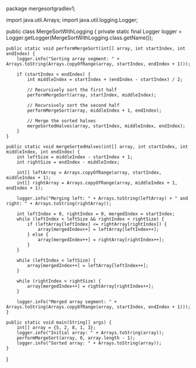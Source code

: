 package mergesortgradlev1;

import java.util.Arrays;
import java.util.logging.Logger;

public class MergeSortWithLogging {
    private static final Logger logger = Logger.getLogger(MergeSortWithLogging.class.getName());

    public static void performMergeSort(int[] array, int startIndex, int endIndex) {
        logger.info("Sorting array segment: " + Arrays.toString(Arrays.copyOfRange(array, startIndex, endIndex + 1)));
        
        if (startIndex < endIndex) {
            int middleIndex = startIndex + (endIndex - startIndex) / 2;

            // Recursively sort the first half
            performMergeSort(array, startIndex, middleIndex);

            // Recursively sort the second half
            performMergeSort(array, middleIndex + 1, endIndex);

            // Merge the sorted halves
            mergeSortedHalves(array, startIndex, middleIndex, endIndex);
        }
    }

    public static void mergeSortedHalves(int[] array, int startIndex, int middleIndex, int endIndex) {
        int leftSize = middleIndex - startIndex + 1;
        int rightSize = endIndex - middleIndex;

        int[] leftArray = Arrays.copyOfRange(array, startIndex, middleIndex + 1);
        int[] rightArray = Arrays.copyOfRange(array, middleIndex + 1, endIndex + 1);

        logger.info("Merging left: " + Arrays.toString(leftArray) + " and right: " + Arrays.toString(rightArray));

        int leftIndex = 0, rightIndex = 0, mergedIndex = startIndex;
        while (leftIndex < leftSize && rightIndex < rightSize) {
            if (leftArray[leftIndex] <= rightArray[rightIndex]) {
                array[mergedIndex++] = leftArray[leftIndex++];
            } else {
                array[mergedIndex++] = rightArray[rightIndex++];
            }
        }

        while (leftIndex < leftSize) {
            array[mergedIndex++] = leftArray[leftIndex++];
        }

        while (rightIndex < rightSize) {
            array[mergedIndex++] = rightArray[rightIndex++];
        }

        logger.info("Merged array segment: " + Arrays.toString(Arrays.copyOfRange(array, startIndex, endIndex + 1)));
    }

    public static void main(String[] args) {
        int[] array = {5, 2, 8, 1, 3};
        logger.info("Initial array: " + Arrays.toString(array));
        performMergeSort(array, 0, array.length - 1);
        logger.info("Sorted array: " + Arrays.toString(array));
    }
}
